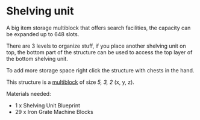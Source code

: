 # Shelving unit

A big item storage multiblock that offers search facilities, the capacity can be expanded up to 648 slots.

There are 3 levels to organize stuff, if you place another shelving unit on top,
the bottom part of the structure can be used to access the top layer of the bottom shelving unit.

To add more storage space right click the structure with chests in the hand.

This structure is a [multiblock](../../3-multiblocks.md) of size *5, 3, 2* (x, y, z).

Materials needed:
- 1  x Shelving Unit Blueprint
- 29 x Iron Grate Machine Blocks